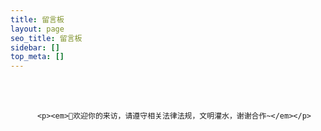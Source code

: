 ```yaml
---
title: 留言板
layout: page
seo_title: 留言板
sidebar: []
top_meta: []
---
```

<p class="p center logo ultra" style="text-align:center"><i class="fa-solid fa-comment fa-fw" style="color:#a6d5fa" title="欢迎"></i></p>
<br><br>

          <p><em>🍭欢迎你的来访，请遵守相关法律法规，文明灌水，谢谢合作~</em></p>
